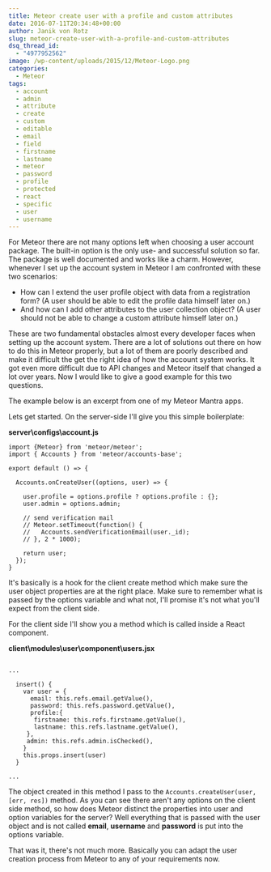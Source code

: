 ```yaml
---
title: Meteor create user with a profile and custom attributes
date: 2016-07-11T20:34:48+00:00
author: Janik von Rotz
slug: meteor-create-user-with-a-profile-and-custom-attributes
dsq_thread_id:
  - "4977952562"
image: /wp-content/uploads/2015/12/Meteor-Logo.png
categories:
  - Meteor
tags:
  - account
  - admin
  - attribute
  - create
  - custom
  - editable
  - email
  - field
  - firstname
  - lastname
  - meteor
  - password
  - profile
  - protected
  - react
  - specific
  - user
  - username
---
```

For Meteor there are not many options left when choosing a user account package. The built-in option is the only use- and successful solution so far. The package is well documented and works like a charm. However, whenever I set up the account system in Meteor I am confronted with these two scenarios: 

* How can I extend the user profile object with data from a registration form? (A user should be able to edit the profile data himself later on.)
* And how can I add other attributes to the user collection object? (A user should not be able to change a custom attribute himself later on.)

These are two fundamental obstacles almost every developer faces when setting up the account system. There are a lot of solutions out there on how to do this in Meteor properly, but a lot of them are poorly described and make it difficult the get the right idea of how the account system works. It got even more difficult due  to API changes and Meteor itself that changed a lot over years. Now I would like to give a good example for this two questions. 
<!--more-->
The example below is an excerpt from one of my Meteor Mantra apps.

Lets get started. On the server-side I'll give you this simple boilerplate:

**server\configs\account.js**

```
import {Meteor} from 'meteor/meteor';
import { Accounts } from 'meteor/accounts-base';

export default () => {

  Accounts.onCreateUser((options, user) => {

    user.profile = options.profile ? options.profile : {};
    user.admin = options.admin;

    // send verification mail
    // Meteor.setTimeout(function() {
    //   Accounts.sendVerificationEmail(user._id);
    // }, 2 * 1000);

    return user;
  });
}
```

It's basically is a hook for the client create method which make sure the user object properties are at the right place. Make sure to remember what is passed by the options variable and what not, I'll promise it's not what you'll expect from the client side.

For the client side I'll show you a method which is called inside a React component.

**client\modules\user\component\users.jsx**

```

...

  insert() {
    var user = {
      email: this.refs.email.getValue(),
      password: this.refs.password.getValue(),
      profile:{
       firstname: this.refs.firstname.getValue(),
       lastname: this.refs.lastname.getValue(),
     },
     admin: this.refs.admin.isChecked(),
    }
    this.props.insert(user)
  }

...

```

The object created in this method I pass to the `Accounts.createUser(user, [err, res])` method. As you can see there aren't any options on the client side method, so how does Meteor distinct the properties into user and option variables for the server? Well everything that is passed with the user object and is not called **email**, **username** and **password** is put into the options variable. 

That was it, there's not much more. Basically you can adapt the user creation process from Meteor to any of your requirements now.